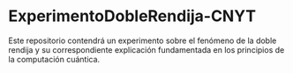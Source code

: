 # ExperimentoDobleRendija-CNYT
Este repositorio contendrá un experimento sobre el fenómeno de la doble rendija y su correspondiente explicación fundamentada en los principios de la computación cuántica.
